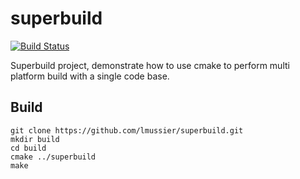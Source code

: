 # superbuild #

[![Build Status](https://travis-ci.org/lmussier/superbuild.svg?branch=master)](https://travis-ci.org/lmussier/superbuild)

Superbuild project, demonstrate how to use cmake to perform multi platform build with a single code base.

## Build ##
```
git clone https://github.com/lmussier/superbuild.git
mkdir build
cd build
cmake ../superbuild
make
```
